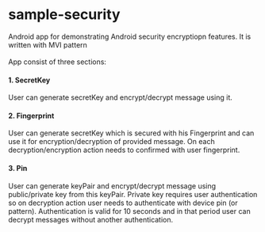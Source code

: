 # sample-security
Android app for demonstrating Android security encryptiopn features. It is written with MVI pattern
<br><br>App consist of three sections:
#### 1. SecretKey
User can generate secretKey and encrypt/decrypt message using it.
#### 2. Fingerprint
User can generate secretKey which is secured with his Fingerprint and can use it for encryption/decryption of provided message. On each decryption/encryption action needs to confirmed with user fingerprint.
#### 3. Pin
User can generate keyPair and encrypt/decrypt message using public/private key from this keyPair. Private key requires user authentication so on decryption action user needs to authenticate with device pin (or pattern). Authentication is valid for 10 seconds and in that period user can decrypt messages without another authentication.
